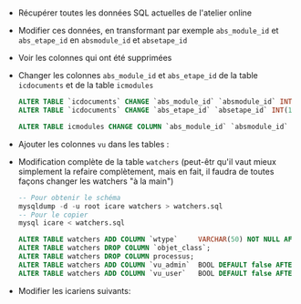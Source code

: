 #

* Récupérer toutes les données SQL actuelles de l'atelier online

* Modifier ces données, en transformant par exemple `abs_module_id` et `abs_etape_id` en `absmodule_id` et `absetape_id`

* Voir les colonnes qui ont été supprimées

* Changer les colonnes `abs_module_id` et `abs_etape_id` de la table `icdocuments` et de la table `icmodules`

  ~~~SQL
  ALTER TABLE `icdocuments` CHANGE `abs_module_id` `absmodule_id` INT(2) DEFAULT NULL;
  ALTER TABLE `icdocuments` CHANGE `abs_etape_id` `absetape_id` INT(11) DEFAULT NULL;

  ALTER TABLE icmodules CHANGE COLUMN `abs_module_id` `absmodule_id` INT(2) NOT NULL;
  ~~~

* Ajouter les colonnes `vu` dans les tables :

* Modification complète de la table `watchers` (peut-êtr qu'il vaut mieux simplement la refaire complètement, mais en fait, il faudra de toutes façons changer les watchers "à la main")
  ~~~SQL
  -- Pour obtenir le schéma
  mysqldump -d -u root icare watchers > watchers.sql
  -- Pour le copier
  mysql icare < watchers.sql
  ~~~
  ~~~SQL
  ALTER TABLE watchers ADD COLUMN `wtype`     VARCHAR(50) NOT NULL AFTER id;
  ALTER TABLE watchers DROP COLUMN `objet_class`;
  ALTER TABLE watchers DROP COLUMN processus;
  ALTER TABLE watchers ADD COLUMN `vu_admin`  BOOL DEFAULT false AFTER data;
  ALTER TABLE watchers ADD COLUMN `vu_user`   BOOL DEFAULT false AFTER `vu_admin`;
  ~~~

* Modifier les icariens suivants:

  ~~~SQL
  ~~~
